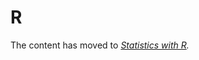 # R

The content has moved to [_Statistics with R_](../../math-and-hard-sciences/statistics-with-r/)_._
